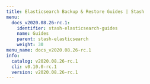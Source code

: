 ```yaml
---
title: Elasticsearch Backup & Restore Guides | Stash
menu:
  docs_v2020.08.26-rc.1:
    identifier: stash-elasticsearch-guides
    name: Guides
    parent: stash-elasticsearch
    weight: 30
menu_name: docs_v2020.08.26-rc.1
info:
  catalog: v2020.08.26-rc.1
  cli: v0.10.0-rc.1
  version: v2020.08.26-rc.1
---
```


